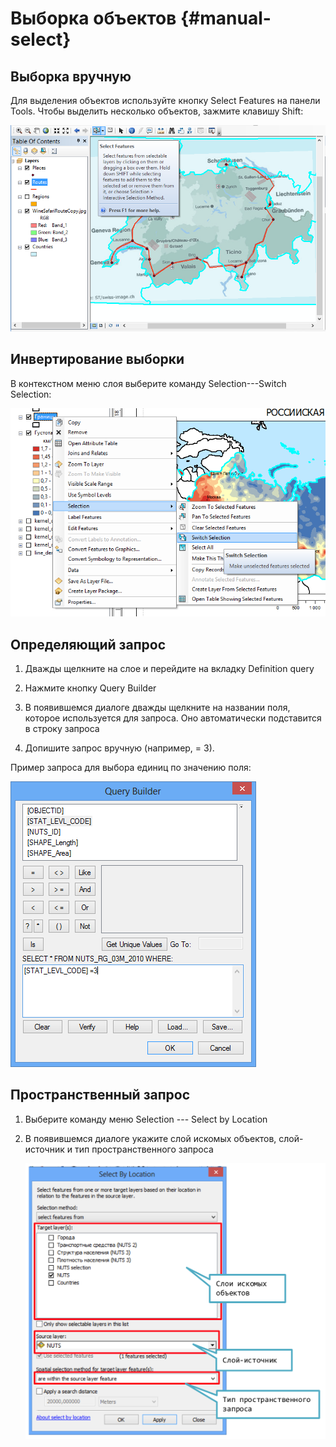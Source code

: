 # Выборка объектов {#manual-select}

## Выборка вручную

Для выделения объектов используйте кнопку Select Features на панели Tools. Чтобы выделить несколько объектов, зажмите клавишу Shift:

![](images/Appendix/image94.png)

## Инвертирование выборки

В контекстном меню слоя выберите команду Selection---Switch Selection:

![](images/Appendix/image95.png)

## Определяющий запрос

1. Дважды щелкните на слое и перейдите на вкладку Definition query

2. Нажмите кнопку Query Builder

3. В появившемся диалоге дважды щелкните на названии поля, которое используется для запроса. Оно автоматически подставится в строку запроса

4. Допишите запрос вручную (например, = 3).

Пример запроса для выбора единиц по значению поля:

![](images/Appendix/image73.png)

## Пространственный запрос

1. Выберите команду меню Selection --- Select by Location

2. В появившемся диалоге укажите слой искомых объектов, слой-источник и тип пространственного запроса

    ![](images/Appendix/image74.png)
